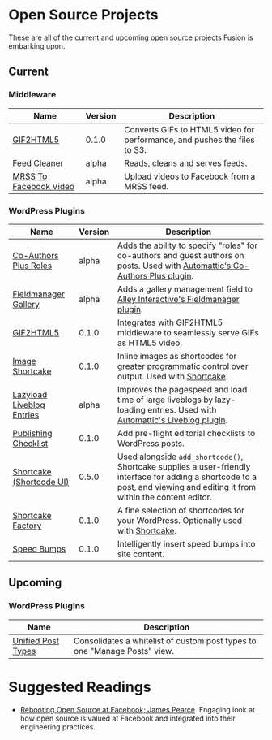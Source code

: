 # Open Source Projects

These are all of the current and upcoming open source projects Fusion is embarking upon.

## Current

### Middleware

Name | Version | Description
---- | ------- | -----------
[GIF2HTML5](https://github.com/fusioneng/gif2html5-app) | 0.1.0 | Converts GIFs to HTML5 video for performance, and pushes the files to S3.
[Feed Cleaner](https://github.com/fusioneng/feed-cleaner-app) | alpha | Reads, cleans and serves feeds.
[MRSS To Facebook Video](https://github.com/fusioneng/mrss-to-facebook-video-app) | alpha | Upload videos to Facebook from a MRSS feed.

### WordPress Plugins

Name | Version | Description
---- | ------- | -----------
[Co-Authors Plus Roles](https://github.com/fusioneng/Co-Authors-Plus-Roles) | alpha | Adds the ability to specify "roles" for co-authors and guest authors on posts.  Used with [Automattic's Co-Authors Plus plugin](https://github.com/Automattic/Co-Authors-Plus).
[Fieldmanager Gallery](https://github.com/fusioneng/fieldmanager-gallery) | alpha | Adds a gallery management field to [Alley Interactive's Fieldmanager plugin](https://github.com/alleyinteractive/wordpress-fieldmanager).
[GIF2HTML5](https://github.com/fusioneng/gif2html5-plugin) | 0.1.0 | Integrates with GIF2HTML5 middleware to seamlessly serve GIFs as HTML5 video.
[Image Shortcake](https://github.com/fusioneng/image-shortcake) | 0.1.0 | Inline images as shortcodes for greater programmatic control over output. Used with [Shortcake](https://github.com/fusioneng/shortcake).
[Lazyload Liveblog Entries](https://github.com/fusioneng/lazyload-liveblog-entries) | alpha | Improves the pagespeed and load time of large liveblogs by lazy-loading entries. Used with [Automattic's Liveblog plugin](https://github.com/automattic/liveblog).
[Publishing Checklist](https://github.com/fusioneng/publishing-checklist) | 0.1.0 | Add pre-flight editorial checklists to WordPress posts. 
[Shortcake (Shortcode UI)](https://github.com/fusioneng/Shortcake) | 0.5.0 | Used alongside `add_shortcode()`, Shortcake supplies a user-friendly interface for adding a shortcode to a post, and viewing and editing it from within the content editor.
[Shortcake Factory](https://github.com/fusioneng/shortcake-bakery) | 0.1.0 | A fine selection of shortcodes for your WordPress. Optionally used with [Shortcake](https://github.com/fusioneng/shortcake).
[Speed Bumps](https://github.com/fusioneng/speed-bumps) | 0.1.0 | Intelligently insert speed bumps into site content.

## Upcoming

### WordPress Plugins

Name | Description
---- | -----------
[Unified Post Types](https://github.com/fusioneng/Unified-Post-Types) | Consolidates a whitelist of custom post types to one "Manage Posts" view.

# Suggested Readings

* [Rebooting Open Source at Facebook; James Pearce](https://www.youtube.com/watch?v=fzL6Zoy_ndk). Engaging look at how open source is valued at Facebook and integrated into their engineering practices.
